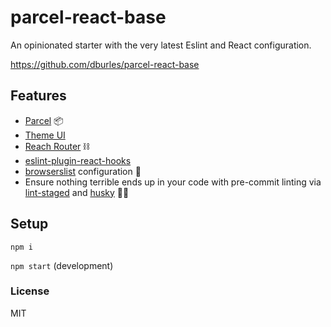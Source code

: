 # parcel-react-base

An opinionated starter with the very latest Eslint and React configuration.

https://github.com/dburles/parcel-react-base

## Features

* [Parcel](https://parceljs.org/) 📦
* [Theme UI](https://theme-ui.com/)
* [Reach Router](https://reach.tech/router) ⛓
* [eslint-plugin-react-hooks](https://www.npmjs.com/package/eslint-plugin-react-hooks) 
* [browserslist](https://github.com/browserslist/browserslist) configuration 📝
* Ensure nothing terrible ends up in your code with pre-commit linting via [lint-staged](https://github.com/okonet/lint-staged) and [husky](https://github.com/typicode/husky) 🚫💩

## Setup

`npm i`

`npm start` (development)

### License
MIT